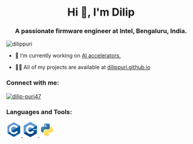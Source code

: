 <h1 align="center">Hi 👋, I'm Dilip</h1>
<h3 align="center">A passionate firmware engineer at Intel, Bengaluru, India.</h3>

<p align="left"> <img src="https://komarev.com/ghpvc/?username=dilippuri&label=Profile%20views&color=0e75b6&style=flat" alt="dilippuri" /> </p>

- 🔭 I’m currently working on [AI accelerators.](https://ai.intel.com/)

- 👨‍💻 All of my projects are available at [dilippuri.github.io](dilippuri.github.io)

<h3 align="left">Connect with me:</h3>
<p align="left">
<a href="https://linkedin.com/in/dilip-puri47" target="blank"><img align="center" src="https://raw.githubusercontent.com/rahuldkjain/github-profile-readme-generator/master/src/images/icons/Social/linked-in-alt.svg" alt="dilip-puri47" height="30" width="40" /></a>
</p>

<h3 align="left">Languages and Tools:</h3>
<p align="left"> <a href="https://www.cprogramming.com/" target="_blank" rel="noreferrer"> <img src="https://raw.githubusercontent.com/devicons/devicon/master/icons/c/c-original.svg" alt="c" width="40" height="40"/> </a> <a href="https://www.w3schools.com/cpp/" target="_blank" rel="noreferrer"> <img src="https://raw.githubusercontent.com/devicons/devicon/master/icons/cplusplus/cplusplus-original.svg" alt="cplusplus" width="40" height="40"/> </a> <a href="https://www.python.org" target="_blank" rel="noreferrer"> <img src="https://raw.githubusercontent.com/devicons/devicon/master/icons/python/python-original.svg" alt="python" width="40" height="40"/> </a> </p>
